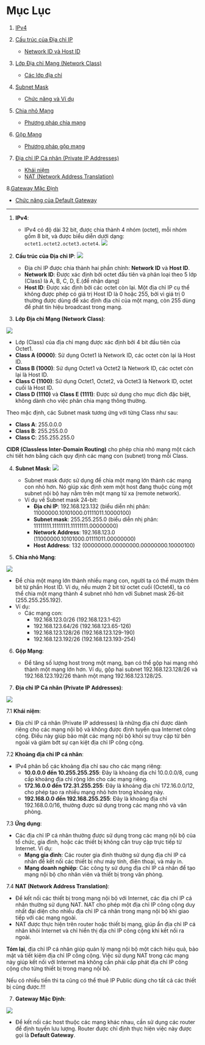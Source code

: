 # Mục Lục

1. [IPv4](#1-ipv4)
   
2. [Cấu trúc của Địa chỉ IP](#2-c%E1%BA%A5u-tr%C3%BAc-c%E1%BB%A7a-%C4%91%C3%ACa-chi-ip)
   - [Network ID và Host ID](#network-id-v%C3%A0-host-id)

3. [Lớp Địa chỉ Mạng (Network Class)](#3-l%C3%B3p-%C4%91%C3%ACa-chi-m%E1%BA%A1ng-network-class)
   - [Các lớp địa chỉ](#c%C3%A1c-l%E1%BB%9Bp-%C4%91%C3%ACa-chi)
 

4. [Subnet Mask](#4-subnet-mask)
   - [Chức năng và Ví dụ](#ch%C6%B0c-n%C4%83ng-v%C3%A0-v%C3%AD-d%E1%BB%99)

5. [Chia nhỏ Mạng](#5-chia-nh%E1%BB%8F-m%E1%BA%A1ng)
   - [Phương pháp chia mạng](#ph%C6%B0%C6%A1ng-ph%C3%A1p-chia-m%E1%BA%A1ng)

6. [Gộp Mạng](#6-g%E1%BB%99p-m%E1%BA%A1ng)
   - [Phương pháp gộp mạng](#ph%C6%B0%C6%A1ng-ph%C3%A1p-g%E1%BB%99p-m%E1%BA%A1ng)

7. [Địa chỉ IP Cá nhân (Private IP Addresses)](#7-%C4%91%C3%ACa-chi-ip-c%C3%A1-nh%C3%A2n-private-ip-addresses)
   - [Khái niệm](#kh%C3%A1i-ni%E1%BB%87m)
   - [NAT (Network Address Translation)](#nat-network-address-translation)

8.[Gateway Mặc Định](#8-gateway-m%E1%BA%B7c-%C4%91%E1%BB%8Bnh)
   - [Chức năng của Default Gateway](#ch%C6%B0c-n%C4%83ng-c%E1%BB%A7a-default-gateway)


---
1. **IPv4**:
   - IPv4 có độ dài 32 bit, được chia thành 4 nhóm (octet), mỗi nhóm gồm 8 bit, và được biểu diễn dưới dạng: `octet1.octet2.octet3.octet4`.
 ![](https://img001.prntscr.com/file/img001/zbASzPz2SNubZSpiT3HnOg.png)

2. **Cấu trúc của Địa chỉ IP**:
![](https://img001.prntscr.com/file/img001/wAl4c4iPQamv22nzRAzMew.png)
   - Địa chỉ IP được chia thành hai phần chính: **Network ID** và **Host ID**.
   - **Network ID**: Được xác định bởi octet đầu tiên và phân loại theo 5 lớp (Class) là A, B, C, D, E.(để nhận dạng)
   - **Host ID**: Được xác định bởi các octet còn lại. Một địa chỉ IP cụ thể không được phép có giá trị Host ID là 0 hoặc 255, bởi vì giá trị 0 thường được dùng để xác định địa chỉ của một mạng, còn 255 dùng để phát tín hiệu broadcast trong mạng.

3. **Lớp Địa chỉ Mạng (Network Class)**:

![](https://img001.prntscr.com/file/img001/gTFuh6EIQwmCdMZhuhioOw.png)
   - Lớp (Class) của địa chỉ mạng được xác định bởi 4 bit đầu tiên của Octet1.
   - **Class A (0000)**: Sử dụng Octet1 là Network ID, các octet còn lại là Host ID.
   - **Class B (1000)**: Sử dụng Octet1 và Octet2 là Network ID, các octet còn lại là Host ID.
   - **Class C (1100)**: Sử dụng Octet1, Octet2, và Octet3 là Network ID, octet cuối là Host ID.
   - **Class D (1110)** và **Class E (1111)**: Được sử dụng cho mục đích đặc biệt, không dành cho việc phân chia mạng thông thường.
   
   Theo mặc định, các Subnet mask tương ứng với từng Class như sau:
   - **Class A**: 255.0.0.0
   - **Class B**: 255.255.0.0
   - **Class C**: 255.255.255.0

   **CIDR (Classless Inter-Domain Routing)** cho phép chia nhỏ mạng một cách chi tiết hơn bằng cách quy định các mạng con (subnet) trong mỗi Class.

4. **Subnet Mask**:
![](https://img001.prntscr.com/file/img001/83gVyqPmS02dAXEuUHKCGA.png)
   - Subnet mask được sử dụng để chia một mạng lớn thành các mạng con nhỏ hơn. Nó giúp xác định xem một host đang thuộc cùng một subnet nội bộ hay nằm trên một mạng từ xa (remote network).
   - Ví dụ về Subnet mask 24-bit:
     - **Địa chỉ IP**: 192.168.123.132 (biểu diễn nhị phân: 11000000.10101000.01111011.10000100)
     - **Subnet mask**: 255.255.255.0 (biểu diễn nhị phân: 11111111.11111111.11111111.00000000)
     - **Network Address**: 192.168.123.0 (11000000.10101000.01111011.00000000)
     - **Host Address**: 132 (00000000.00000000.00000000.10000100)

5. **Chia nhỏ Mạng**:

![](https://img001.prntscr.com/file/img001/d3fDES11Qtq_VmosrVrb8g.png)
   - Để chia một mạng lớn thành nhiều mạng con, người ta có thể mượn thêm bit từ phần Host ID. Ví dụ, nếu mượn 2 bit từ octet cuối (Octet4), ta có thể chia một mạng thành 4 subnet nhỏ hơn với Subnet mask 26-bit (255.255.255.192).
   - Ví dụ:
     - Các mạng con: 
       - 192.168.123.0/26 (192.168.123.1-62)
       - 192.168.123.64/26 (192.168.123.65-126)
       - 192.168.123.128/26 (192.168.123.129-190)
       - 192.168.123.192/26 (192.168.123.193-254)

6. **Gộp Mạng**:
   - Để tăng số lượng host trong một mạng, bạn có thể gộp hai mạng nhỏ thành một mạng lớn hơn. Ví dụ, gộp hai subnet 192.168.123.128/26 và 192.168.123.192/26 thành một mạng 192.168.123.128/25.

7. **Địa chỉ IP Cá nhân (Private IP Addresses)**:

![](https://img001.prntscr.com/file/img001/pABXszMNT86leAlNKpbbAQ.png)


7.1 **Khái niệm**:
   - Địa chỉ IP cá nhân (Private IP addresses) là những địa chỉ được dành riêng cho các mạng nội bộ và không được định tuyến qua Internet công cộng. Điều này giúp bảo mật các mạng nội bộ khỏi sự truy cập từ bên ngoài và giảm bớt sự cạn kiệt địa chỉ IP công cộng.

7.2 **Khoảng địa chỉ IP cá nhân**:
   - IPv4 phân bổ các khoảng địa chỉ sau cho các mạng riêng:
     - **10.0.0.0 đến 10.255.255.255**: Đây là khoảng địa chỉ 10.0.0.0/8, cung cấp khoảng địa chỉ rộng lớn cho các mạng riêng.
     - **172.16.0.0 đến 172.31.255.255**: Đây là khoảng địa chỉ 172.16.0.0/12, cho phép tạo ra nhiều mạng nhỏ hơn trong khoảng này.
     - **192.168.0.0 đến 192.168.255.255**: Đây là khoảng địa chỉ 192.168.0.0/16, thường được sử dụng trong các mạng nhỏ và văn phòng.

7.3 **Ứng dụng**:
   - Các địa chỉ IP cá nhân thường được sử dụng trong các mạng nội bộ của tổ chức, gia đình, hoặc các thiết bị không cần truy cập trực tiếp từ Internet. Ví dụ:
     - **Mạng gia đình**: Các router gia đình thường sử dụng địa chỉ IP cá nhân để kết nối các thiết bị như máy tính, điện thoại, và máy in.
     - **Mạng doanh nghiệp**: Các công ty sử dụng địa chỉ IP cá nhân để tạo mạng nội bộ cho nhân viên và thiết bị trong văn phòng.

7.4 **NAT (Network Address Translation)**:
   - Để kết nối các thiết bị trong mạng nội bộ với Internet, các địa chỉ IP cá nhân thường sử dụng NAT. NAT cho phép một địa chỉ IP công cộng duy nhất đại diện cho nhiều địa chỉ IP cá nhân trong mạng nội bộ khi giao tiếp với các mạng ngoài.
   - NAT được thực hiện trên router hoặc thiết bị mạng, giúp ẩn địa chỉ IP cá nhân khỏi Internet và chỉ hiển thị địa chỉ IP công cộng khi kết nối ra ngoài.



**Tóm lại**, địa chỉ IP cá nhân giúp quản lý mạng nội bộ một cách hiệu quả, bảo mật và tiết kiệm địa chỉ IP công cộng. Việc sử dụng NAT trong các mạng này giúp kết nối với Internet mà không cần phải cấp phát địa chỉ IP công cộng cho từng thiết bị trong mạng nội bộ.

Nếu có nhiều tiền thì ta cũng có thể thuê IP Public dùng cho tất cả các thiết bị cũng được.!!!

7. **Gateway Mặc Định**:

![](https://img001.prntscr.com/file/img001/Ra5ZYy41RTW02RqpU3Hqog.png)
   - Để kết nối các host thuộc các mạng khác nhau, cần sử dụng các router để định tuyến lưu lượng. Router được chỉ định thực hiện việc này được gọi là **Default Gateway**.

